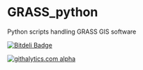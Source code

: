 
GRASS_python
============

Python scripts handling GRASS GIS software


[![Bitdeli Badge](https://d2weczhvl823v0.cloudfront.net/Leonhalt3141/grass_python/trend.png)](https://bitdeli.com/free "Bitdeli Badge")

[![githalytics.com alpha](https://cruel-carlota.pagodabox.com/0034472f7a26b99f0790087bc76a34ab "githalytics.com")](http://githalytics.com/Leonhalt3141/GRASS_python)

<script>
  (function(i,s,o,g,r,a,m){i['GoogleAnalyticsObject']=r;i[r]=i[r]||function(){
  (i[r].q=i[r].q||[]).push(arguments)},i[r].l=1*new Date();a=s.createElement(o),
  m=s.getElementsByTagName(o)[0];a.async=1;a.src=g;m.parentNode.insertBefore(a,m)
  })(window,document,'script','//www.google-analytics.com/analytics.js','ga');

  ga('create', 'UA-47249168-1', 'github.com');
  ga('send', 'pageview');

</script>
